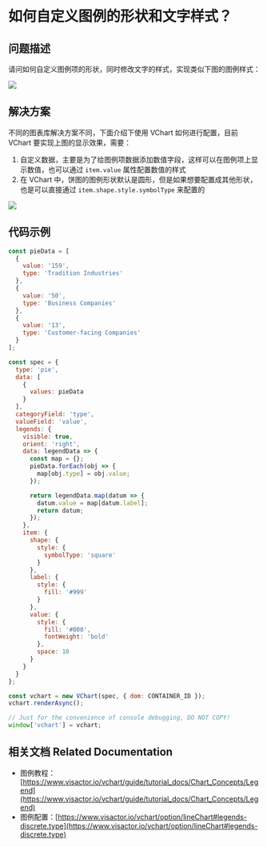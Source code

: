 # 如何自定义图例的形状和文字样式？

## 问题描述

请问如何自定义图例项的形状，同时修改文字的样式，实现类似下图的图例样式：

![](/vchart/faq/88-0.png)

## 解决方案

不同的图表库解决方案不同，下面介绍下使用 VChart 如何进行配置，目前 VChart 要实现上图的显示效果，需要：

1.  自定义数据，主要是为了给图例项数据添加数值字段，这样可以在图例项上显示数值，也可以通过 `item.value` 属性配置数值的样式
1.  在 VChart 中，饼图的图例形状默认是圆形，但是如果想要配置成其他形状，也是可以直接通过 `item.shape.style.symbolType` 来配置的

![](/vchart/faq/88-1.png)

## 代码示例

```javascript livedemo
const pieData = [
  {
    value: '159',
    type: 'Tradition Industries'
  },
  {
    value: '50',
    type: 'Business Companies'
  },
  {
    value: '13',
    type: 'Customer-facing Companies'
  }
];

const spec = {
  type: 'pie',
  data: [
    {
      values: pieData
    }
  ],
  categoryField: 'type',
  valueField: 'value',
  legends: {
    visible: true,
    orient: 'right',
    data: legendData => {
      const map = {};
      pieData.forEach(obj => {
        map[obj.type] = obj.value;
      });

      return legendData.map(datum => {
        datum.value = map[datum.label];
        return datum;
      });
    },
    item: {
      shape: {
        style: {
          symbolType: 'square'
        }
      },
      label: {
        style: {
          fill: '#999'
        }
      },
      value: {
        style: {
          fill: '#000',
          fontWeight: 'bold'
        },
        space: 10
      }
    }
  }
};

const vchart = new VChart(spec, { dom: CONTAINER_ID });
vchart.renderAsync();

// Just for the convenience of console debugging, DO NOT COPY!
window['vchart'] = vchart;
```

## 相关文档 Related Documentation

- 图例教程：[https://www.visactor.io/vchart/guide/tutorial_docs/Chart_Concepts/Legend](https://www.visactor.io/vchart/guide/tutorial_docs/Chart_Concepts/Legend)
- 图例配置：[https://www.visactor.io/vchart/option/lineChart#legends-discrete.type](https://www.visactor.io/vchart/option/lineChart#legends-discrete.type)
